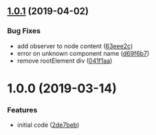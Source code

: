 ## [1.0.1](https://github.com/BBVAEngineering/ember-cli-web-components/compare/v1.0.0...v1.0.1) (2019-04-02)


### Bug Fixes

* add observer to node content ([63eee2c](https://github.com/BBVAEngineering/ember-cli-web-components/commit/63eee2c))
* error on unknown component name ([d69f6b7](https://github.com/BBVAEngineering/ember-cli-web-components/commit/d69f6b7))
* remove rootElement div ([041f1aa](https://github.com/BBVAEngineering/ember-cli-web-components/commit/041f1aa))

# 1.0.0 (2019-03-14)


### Features

* initial code ([2de7beb](https://github.com/BBVAEngineering/ember-cli-web-components/commit/2de7beb))
